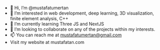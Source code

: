 - 👋 Hi, I’m @mustafatumertan
- 👀 I’m interested in web development, deep learning, 3D visualization, finite element analysis, C++
- 🌱 I’m currently learning Three JS and NextJS
- 💞️ I’m looking to collaborate on any of the projects within my interests.
- 📫 You can reach me at mustafatumertan@gmail.com
- Visit my website at  mustafatan.com 

<!---
mustafatumertan/mustafatumertan is a ✨ special ✨ repository because its `README.md` (this file) appears on your GitHub profile.
You can click the Preview link to take a look at your changes.
--->
